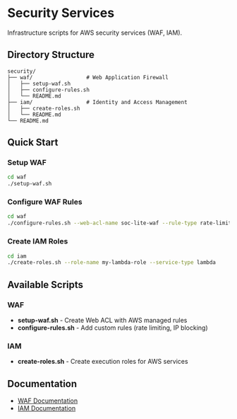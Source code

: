 # Security Services

Infrastructure scripts for AWS security services (WAF, IAM).

## Directory Structure

```
security/
├── waf/                 # Web Application Firewall
│   ├── setup-waf.sh
│   ├── configure-rules.sh
│   └── README.md
├── iam/                 # Identity and Access Management
│   ├── create-roles.sh
│   └── README.md
└── README.md
```

## Quick Start

### Setup WAF
```bash
cd waf
./setup-waf.sh
```

### Configure WAF Rules
```bash
cd waf
./configure-rules.sh --web-acl-name soc-lite-waf --rule-type rate-limit --rule-name rate-limit-100 --rate-limit 100
```

### Create IAM Roles
```bash
cd iam
./create-roles.sh --role-name my-lambda-role --service-type lambda
```

## Available Scripts

### WAF
- **setup-waf.sh** - Create Web ACL with AWS managed rules
- **configure-rules.sh** - Add custom rules (rate limiting, IP blocking)

### IAM
- **create-roles.sh** - Create execution roles for AWS services

## Documentation
- [WAF Documentation](waf/README.md)
- [IAM Documentation](iam/README.md)
